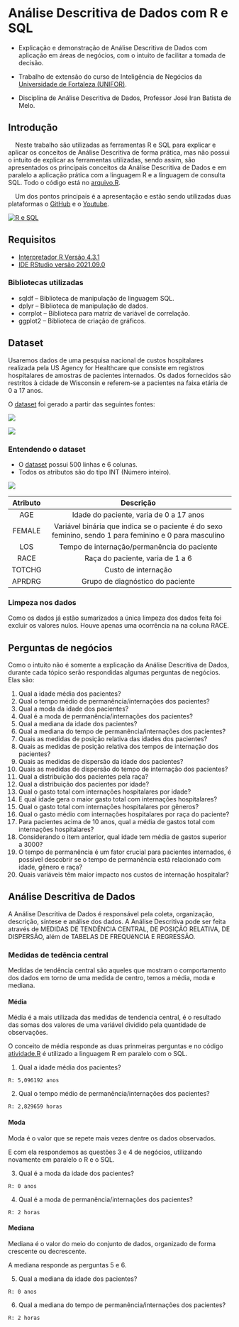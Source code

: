 # Análise Descritiva de Dados com R e SQL

- Explicação e demonstração de Análise Descritiva de Dados com aplicação em áreas de negócios, com o intuito de facilitar a tomada de decisão.
  
- Trabalho de extensão do curso de Inteligência de Negócios da [Universidade de Fortaleza (UNIFOR)](https://www.linkedin.com/school/uniforoficial/).

- Disciplina de Análise Descritiva de Dados, Professor José Iran Batista de Melo.

## Introdução

    Neste trabalho são utilizadas as ferramentas R e SQL para explicar e aplicar os conceitos de Análise Descritiva de forma prática, mas não possui o intuito de explicar as ferramentas utilizadas, sendo assim, são apresentados os principais conceitos da Análise Descritiva de Dados e em paralelo a aplicação prática com a linguagem R e a linguagem de consulta SQL. Todo o código está no [arquivo.R](https://github.com/NandesLima/analise-de-dados-com-r-e-sql/blob/main/codigos-dataset/atividade.R).

    Um dos pontos principais é a apresentação e estão sendo utilizadas duas plataformas o [GitHub](https://github.com/NandesLima/analise-de-dados-com-r-e-sql) e o [Youtube](https://www.youtube.com/watch?v=Zf6rcv67bT4).

[![R e SQL](https://github.com/NandesLima/analise-de-dados-com-r-e-sql/blob/main/imagens/video-youtube.png)](https://www.youtube.com/watch?v=Zf6rcv67bT4)

## Requisitos

- [Interpretador R Versão 4.3.1](https://vps.fmvz.usp.br/CRAN)
- [IDE RStudio versão 2021.09.0](https://posit.co/blog/rstudio-2021.09.0-update-whats-new/)

### Bibliotecas utilizadas

- sqldf – Biblioteca de manipulação de linguagem SQL.
- dplyr – Biblioteca de manipulação de dados.
- corrplot – Biblioteca para matriz de variável de correlação.
- ggplot2 – Biblioteca de criação de gráficos.

## Dataset

  Usaremos dados de uma pesquisa nacional de custos hospitalares realizada pela US Agency for Healthcare que consiste em registros hospitalares de amostras de pacientes internados. Os dados fornecidos são restritos à cidade de Wisconsin e referem-se a pacientes na faixa etária de 0 a 17 anos.
  
  O [dataset](https://github.com/NandesLima/analise-de-dados-com-r-e-sql/blob/main/codigos-dataset/dataset.csv) foi gerado a partir das seguintes fontes:

[![](https://github.com/NandesLima/analise-de-dados-com-r-e-sql/blob/main/imagens/hospital-cost.jpg)](https://www.cms.gov/data-research/statistics-trends-and-reports/hospital-cost-report-public-use-file)

[![](https://github.com/NandesLima/analise-de-dados-com-r-e-sql/blob/main/imagens/data-gov.jpg)](https://healthdata.gov/)

### Entendendo o dataset

- O [dataset](https://github.com/NandesLima/analise-de-dados-com-r-e-sql/blob/main/codigos-dataset/dataset.csv) possui 500 linhas e 6 colunas.
- Todos os atributos são do tipo INT (Número inteiro).

![](https://github.com/NandesLima/analise-de-dados-com-r-e-sql/blob/main/imagens/tabela.jpg)

Atributo | Descrição
:--: | :--:
AGE | Idade do paciente, varia de 0 a 17 anos
FEMALE | Variável binária que indica se o paciente é do sexo feminino, sendo 1 para feminino e 0 para masculino
LOS | Tempo de internação/permanência do paciente
RACE | Raça do paciente, varia de 1 a 6
TOTCHG | Custo de internação
APRDRG | Grupo de diagnóstico do paciente

### Limpeza nos dados

  Como os dados já estão sumarizados a única limpeza dos dados feita foi excluir os valores nulos. Houve apenas uma ocorrência na na coluna RACE.

## Perguntas de negócios

  Como o intuito não é somente a explicação da Análise Descritiva de Dados, durante cada tópico serão respondidas algumas perguntas de negócios. Elas são:

  1. Qual a idade média dos pacientes?
  2. Qual o tempo médio de permanência/internações dos pacientes?
  3. Qual a moda da idade dos pacientes?
  4. Qual é a moda de permanência/internações dos pacientes?
  5. Qual a mediana da idade dos pacientes?
  6. Qual a mediana do tempo de permanência/internações dos pacientes?
  7. Quais as medidas de posição relativa das idades dos pacientes?
  8. Quais as medidas de posição relativa dos tempos de internação dos pacientes?
  9. Quais as medidas de dispersão da idade dos pacientes?
  10. Quais as medidas de dispersão do tempo de internação dos pacientes?
  11. Qual a distribuição dos pacientes pela raça?
  12. Qual a distribuição dos pacientes por idade?
  13. Qual o gasto total com internações hospitalares por idade?
  14. E qual idade gera o maior gasto total com internações hospitalares?
  15. Qual o gasto total com internações hospitalares por gêneros?
  16. Qual o gasto médio com internações hospitalares por raça do paciente?
  17. Para pacientes acima de 10 anos, qual a média de gastos total com internações hospitalares?
  18. Considerando o item anterior, qual idade tem média de gastos superior a 3000?
  19. O tempo de permanência é um fator crucial para pacientes internados, é possível descobrir se o tempo de permanência está relacionado com idade, gênero e raça?
  20. Quais variáveis têm maior impacto nos custos de internação hospitalar?


## Análise Descritiva de Dados

  A Análise Descritiva de Dados é responsável pela coleta, organização, descrição, síntese e análise dos dados. A Análise Descritiva pode ser feita através de MEDIDAS DE TENDÊNCIA CENTRAL, DE POSIÇÃO RELATIVA, DE DISPERSÃO, além de TABELAS DE FREQUêNCIA E REGRESSÃO.

### Medidas de tedência central

  Medidas de tendência central são aqueles que mostram o comportamento dos dados em torno de uma medida de centro, temos a média, moda e mediana.

#### Média

  Média é a mais utilizada das medidas de tendencia central, é o resultado das somas dos valores de uma variável dividido pela quantidade de observações.

  O conceito de média responde as duas prinmeiras perguntas e no código [atividade.R](https://github.com/NandesLima/analise-de-dados-com-r-e-sql/blob/main/codigos-dataset/atividade.R) é utilizado a linguagem R em paralelo com o SQL.

  1. Qual a idade média dos pacientes?

    R: 5,096192 anos

  2. Qual o tempo médio de permanência/internações dos pacientes?

    R: 2,829659 horas

#### Moda

  Moda é o valor que se repete mais vezes dentre os dados observados.

  E com ela respondemos as questões 3 e 4 de negócios, utilizando novamente em paralelo o R e o SQL.

  3. Qual é a moda da idade dos pacientes?

    R: 0 anos

  4. Qual é a moda de permanência/internações dos pacientes?

    R: 2 horas

#### Mediana

  Mediana é o valor do meio do conjunto de dados, organizado de forma crescente ou decrescente.

  A mediana responde as perguntas 5 e 6.

  5. Qual a mediana da idade dos pacientes?

    R: 0 anos

  6. Qual a mediana do tempo de permanência/internações dos pacientes?

    R: 2 horas


